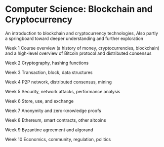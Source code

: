 # Computer Science: Blockchain and Cryptocurrency
 An introduction to blockchain and cryptocurrency technologies, Also partly a springboard toward deeper understanding and further exploration

Week 1 Course overview (a history of money, cryptocurrencies, blockchain) and a high-level overview of Bitcoin protocol and distributed consensus

Week 2 Cryptography, hashing functions

Week 3 Transaction, block, data structures

Week 4 P2P network, distributed consensus, mining

Week 5 Security, network attacks, performance analysis

Week 6 Store, use, and exchange

Week 7 Anonymity and zero-knowledge proofs

Week 8 Ethereum, smart contracts, other altcoins

Week 9 Byzantine agreement and algorand

Week 10 Economics, community, regulation, politics
